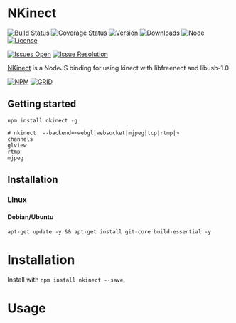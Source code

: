 # NKinect

[![Build Status][travis-badge]][travis-url]
[![Coverage Status][coverage-badge]][coverage-url]
[![Version][version-badge]][npm-url]
[![Downloads][downloads-badge]][npm-url]
[![Node][node-badge]][npm-url]
[![License][license-badge]][license-url]

[![Issues Open][issues-open-badge]][issues-url]
[![Issue Resolution][issues-reso-badge]][issues-url]

[NKinect][site-url] is a NodeJS binding for using kinect with libfreenect and libusb-1.0

[![NPM][npm-img]][npm-url]
[![GRID][coverage-img]][coverage-url]

## Getting started

```shell
npm install nkinect -g

# nkinect  --backend=<webgl|websocket|mjpeg|tcp|rtmp|>
channels
glview
rtmp
mjpeg

```

## Installation

### Linux

#### Debian/Ubuntu

```shell
apt-get update -y && apt-get install git-core build-essential -y
```

Installation
============

Install with `npm install nkinect --save`.

Usage
=====


[site-url]: http://nkinect.rubeniskov.com

[npm-url]: https://www.npmjs.com/package/nkinect
[npm-img]: https://nodei.co/npm/nkinect.png?downloads=true

[travis-url]: https://travis-ci.org/rubeniskov/nkinect?branch=master
[travis-badge]: https://travis-ci.org/rubeniskov/nkinect.svg?style=flat-square

[license-url]: LICENSE
[license-badge]: https://img.shields.io/badge/license-MIT-blue.svg.svg?style=flat-square

[coverage-url]: https://codecov.io/github/rubeniskov/nkinect
[coverage-img]: https://codecov.io/gh/rubeniskov/nkinect/branch/master/graphs/icicle.svg?width=400&height=72
[coverage-badge]: https://img.shields.io/codecov/c/github/rubeniskov/nkinect.svg?style=flat-square

[slack-url]: http://slack.rubeniskov.com/
[slack-badge]: http://slack.rubeniskov.com/badge.svg?style=flat-square&maxAge=2592000

[version-badge]: https://img.shields.io/npm/v/nkinect.svg?style=flat-square&maxAge=2592000
[downloads-badge]: https://img.shields.io/npm/dm/nkinect.svg?style=flat-square&maxAge=2592000
[node-badge]: https://img.shields.io/node/v/nkinect.svg?style=flat-square

[issues-url]: https://github.com/rubeniskov/nkinect/issues
[issues-open-badge]: http://isitmaintained.com/badge/open/rubeniskov/nkinect.svg
[issues-reso-badge]: http://isitmaintained.com/badge/resolution/rubeniskov/nkinect.svg
